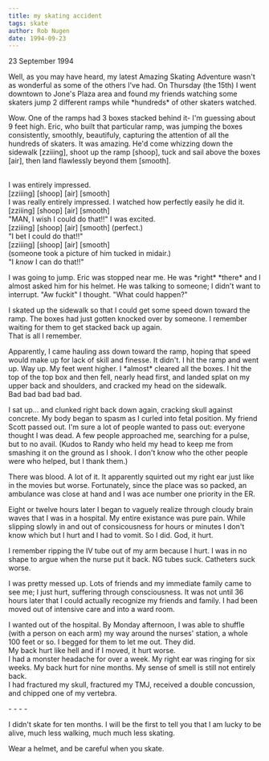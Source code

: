 ```yaml
---
title: my skating accident
tags: skate
author: Rob Nugen
date: 1994-09-23
---
```


<p class=date>23 September 1994<p>

<p>Well, as you may have heard, my latest Amazing Skating Adventure
wasn't as wonderful as some of the others I've had.  On Thursday (the
15th) I went downtown to Jone's Plaza area and found my friends
watching some skaters jump 2 different ramps while *hundreds* of other
skaters watched.</p>

<p>Wow.  One of the ramps had 3 boxes stacked behind it- I'm guessing
about 9 feet high.  Eric, who built that particular ramp, was jumping
the boxes consistently, smoothly, beautifuly, capturing the attention
of all the hundreds of skaters.  It was amazing.  He'd come whizzing
down the sidewalk [zziiing], shoot up the ramp [shoop], tuck and sail
above the boxes [air], then land flawlessly beyond them [smooth].

<br>I was entirely impressed.
<br>[zziiing] [shoop]  [air] [smooth]
<br>I was really entirely impressed.  I watched how perfectly easily he did it.
<br>[zziiing] [shoop] [air] [smooth]
<br>"MAN, I wish I could do that!!"  I was excited.
<br>[zziiing] [shoop] [air] [smooth] (perfect.)
<br>"I bet I could do that!!"
<br>[zziiing] [shoop] [air] [smooth]
<br>(someone took a picture of him tucked in midair.)
<br>"I *know* I can do that!!"</p>

<p>I was going to jump.  Eric was stopped near me.  He was *right*
*there* and I almost asked him for his helmet.  He was talking to
someone; I didn't want to interrupt.  "Aw fuckit" I thought.  "What
could happen?"</p>

<p>I skated up the sidewalk so that I could get some speed down toward the ramp.
The boxes had just gotten knocked over by someone.  I remember waiting for
them to get stacked back up again.
<br>That is all I remember.</p>

<p>Apparently, I came hauling ass down toward the ramp, hoping that
speed would make up for lack of skill and finesse.  It didn't.  I hit
the ramp and went up.  Way up.  My feet went higher.  I *almost*
cleared all the boxes.  I hit the top of the top box and then fell,
nearly head first, and landed splat on my upper back and shoulders,
and cracked my head on the sidewalk.
<br>Bad bad bad bad bad.</p>

<p>I sat up... and clunked right back down again, cracking skull
against concrete.  My body began to spasm as I curled into fetal
position.  My friend Scott passed out.  I'm sure a lot of people
wanted to pass out: everyone thought I was dead.  A few people
approached me, searching for a pulse, but to no avail.  (Kudos to
Randy who held my head to keep me from smashing it on the ground as I
shook.  I don't know who the other people were who helped, but I thank
them.)</p>

<p>There was blood.  A lot of it.  It apparently squirted out my right
ear just like in the movies but worse.  Fortunately, since the place
was so packed, an ambulance was close at hand and I was ace number one
priority in the ER.</p>

<p>Eight or twelve hours later I began to vaguely realize through
cloudy brain waves that I was in a hospital.  My entire existance was
pure pain.  While slipping slowly in and out of consicousness for
hours or minutes I don't know which but I hurt and I had to vomit.  So
I did.  God, it hurt.</p>

<p>I remember ripping the IV tube out of my arm because I hurt.  I was
in no shape to argue when the nurse put it back.  NG tubes suck.
Catheters suck worse.</p>

<p>I was pretty messed up.  Lots of friends and my immediate family
came to see me; I just hurt, suffering through consciousness.  It was
not until 36 hours later that I could actually recognize my friends
and family.  I had been moved out of intensive care and into a ward
room.</p>

<p>I wanted out of the hospital.  By Monday afternoon, I was able to
shuffle (with a person on each arm) my way around the nurses' station,
a whole 100 feet or so.  I begged for them to let me out.  They did.
<br>My back hurt like hell and if I moved, it hurt worse.  
<br>I had a monster headache for over a week.  My right ear was
ringing for six weeks.  My back hurt for nine months.  My sense of
smell is still not entirely back.  
<br>I had fractured my skull, fractured my TMJ, received a double
concussion, and chipped one of my vertebra.</p>

<p>- - - -</p>

<p>I didn't skate for ten months.  I will be the first to tell you
that I am lucky to be alive, much less walking, much much less
skating.</p>

<p>Wear a helmet, and be careful when you skate.<p>
